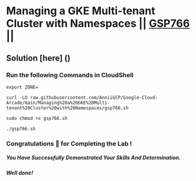 # Managing a GKE Multi-tenant Cluster with Namespaces || [GSP766](https://www.cloudskillsboost.google/focuses/14861?parent=catalog) ||

## Solution [here] ()

### Run the following Commands in CloudShell

```
export ZONE=
```
```
curl -LO raw.githubusercontent.com/AnniiGCP/Google-Cloud-Arcade/main/Managing%20a%20GKE%20Multi-tenant%20Cluster%20with%20Namespaces/gsp766.sh

sudo chmod +x gsp766.sh

./gsp766.sh
```

### Congratulations 🎉 for Completing the Lab !

##### *You Have Successfully Demonstrated Your Skills And Determination.*

#### *Well done!*

 

 
